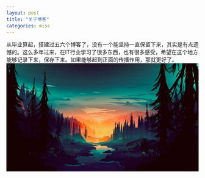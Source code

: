 ```yaml
---
layout: post
title: "关于博客"
categories: misc
---
```


从毕业算起，搭建过五六个博客了，没有一个能坚持一直保留下来，其实是有点遗憾的。这么多年过来，在IT行业学习了很多东西，也有很多感受，希望在这个地方能够记录下来，保存下来。如果能够起到正面的传播作用，那就更好了。
![Sunrise](/assets/img/sunrise-forest-river-scenery-digital-art-uhdpaper.com-8K-118.jpg "Sunrise")